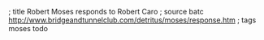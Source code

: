 ; title Robert Moses responds to Robert Caro
; source batc http://www.bridgeandtunnelclub.com/detritus/moses/response.htm
; tags moses todo
